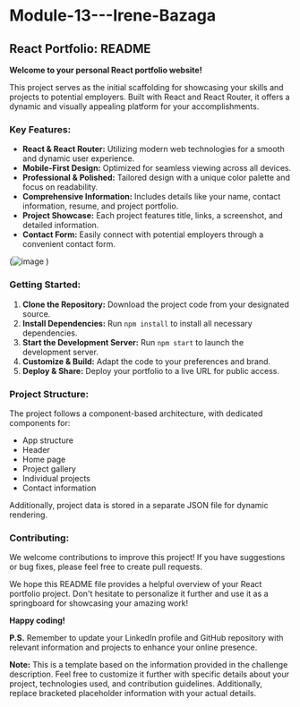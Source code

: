 # Module-13---Irene-Bazaga
## React Portfolio: README

**Welcome to your personal React portfolio website!**

This project serves as the initial scaffolding for showcasing your skills and projects to potential employers. Built with React and React Router, it offers a dynamic and visually appealing platform for your accomplishments.

### Key Features:

* **React & React Router:** Utilizing modern web technologies for a smooth and dynamic user experience.
* **Mobile-First Design:** Optimized for seamless viewing across all devices.
* **Professional & Polished:** Tailored design with a unique color palette and focus on readability.
* **Comprehensive Information:** Includes details like your name, contact information, resume, and project portfolio.
* **Project Showcase:** Each project features title, links, a screenshot, and detailed information.
* **Contact Form:** Easily connect with potential employers through a convenient contact form.

(![image](https://github.com/irebm2/Module-13---Irene-Bazaga/assets/146390674/24a707dd-19c2-4d1e-9120-db2441f391db)
)

### Getting Started:

1. **Clone the Repository:** Download the project code from your designated source.
2. **Install Dependencies:** Run `npm install` to install all necessary dependencies.
3. **Start the Development Server:** Run `npm start` to launch the development server.
4. **Customize & Build:** Adapt the code to your preferences and brand.
5. **Deploy & Share:** Deploy your portfolio to a live URL for public access.

### Project Structure:

The project follows a component-based architecture, with dedicated components for:

* App structure
* Header
* Home page
* Project gallery
* Individual projects
* Contact information

Additionally, project data is stored in a separate JSON file for dynamic rendering.



### Contributing:

We welcome contributions to improve this project! If you have suggestions or bug fixes, please feel free to create pull requests.

We hope this README file provides a helpful overview of your React portfolio project. Don't hesitate to personalize it further and use it as a springboard for showcasing your amazing work!

**Happy coding!**

**P.S.** Remember to update your LinkedIn profile and GitHub repository with relevant information and projects to enhance your online presence.

**Note:** This is a template based on the information provided in the challenge description. Feel free to customize it further with specific details about your project, technologies used, and contribution guidelines. Additionally, replace bracketed placeholder information with your actual details.
